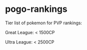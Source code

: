 # pogo-rankings

Tier list of pokemon for PVP rankings:

Great League: < 1500CP

Ultra League: < 2500CP 

